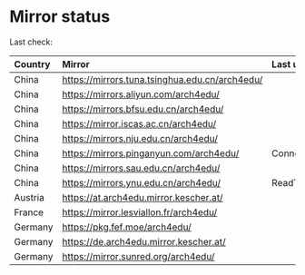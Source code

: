 <script src="./time.js"></script>
# Mirror status
Last check: <script type="text/javascript">localize(1678835979.1449804);</script>

|Country|Mirror|Last update|
|:------|:-----|:----------|
|China|https://mirrors.tuna.tsinghua.edu.cn/arch4edu/|<script type="text/javascript">localize(1678819373);</script>|
|China|https://mirrors.aliyun.com/arch4edu/|<script type="text/javascript">localize(1678775952);</script>|
|China|https://mirrors.bfsu.edu.cn/arch4edu/|<script type="text/javascript">localize(1678819373);</script>|
|China|https://mirror.iscas.ac.cn/arch4edu/|<script type="text/javascript">localize(1678819373);</script>|
|China|https://mirrors.nju.edu.cn/arch4edu/|<script type="text/javascript">localize(1678775952);</script>|
|China|https://mirrors.pinganyun.com/arch4edu/|ConnectionError|
|China|https://mirrors.sau.edu.cn/arch4edu/|<script type="text/javascript">localize(1673850842);</script>|
|China|https://mirrors.ynu.edu.cn/arch4edu/|ReadTimeout|
|Austria|https://at.arch4edu.mirror.kescher.at/|<script type="text/javascript">localize(1678819373);</script>|
|France|https://mirror.lesviallon.fr/arch4edu/|<script type="text/javascript">localize(1678775952);</script>|
|Germany|https://pkg.fef.moe/arch4edu/|<script type="text/javascript">localize(1678819373);</script>|
|Germany|https://de.arch4edu.mirror.kescher.at/|<script type="text/javascript">localize(1678819373);</script>|
|Germany|https://mirror.sunred.org/arch4edu/|<script type="text/javascript">localize(1678819373);</script>|

<script src="./tablefilter/tablefilter.js"></script>
<script src="./table.js"></script>